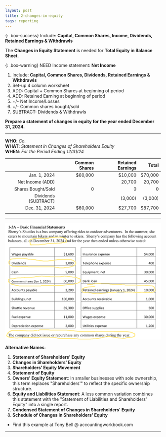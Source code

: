 ```yaml
---
layout: post
title: 2-changes-in-equity
tags: reporting
---
```


{: .box-success}
Include: **Capital, Common Shares, Income, Dividends, Retained Earnings & Withdrawls**

The **Changes in Equity Statement** is needed for **Total Equity in Balance Sheet**.

{: .box-warning}
NEED Income statement: **Net Income**  
  
1. Include: **Capital, Common Shares, Dividends, Retained Earnings & Withdrawls**
2. Set-up 4 column worksheet  
3. ADD: Capital + Common Shares at beginning of period  
4. ADD: Retained Earning at beginning of period  
5.  +/- Net Income/Losses  
6.  +/- Common shares bought/sold  
7. SUBTRACT: Dividends & Withdrawls  

**Prepare a statement of changes in equity for the year ended December 31, 2024.**

---

**WHO**: *Co.*  
**WHAT**: *Statement in Changes of Shareholders Equity*  
**WHEN**: *For the Period Ending 12/31/24*  

|              | Common Shares | Retained Earnings |   Total |
|-------------:|--------------:|------------------:|--------:|
| Jan. 1, 2024 |       $60,000 |           $10,000 | $70,000 |
| Net Income (ADD)|            |            20,700 |  20,700 |
| Shares Bought/Sold |       0 |                 0 |       0 |
| Dividends (SUBTRACT) |        |          (3,000) |  (3,000)|
| Dec. 31, 2024 |       $60,000 |          $27,700 |  $87,700|
|               |               |                  |         |

---

![Example Income Statement](/assets/tony-bell/equity.numbers.png)

**Alternative Names**:

1. **Statement of Shareholders' Equity**   
2. **Changes in Shareholders' Equity**   
3. **Shareholders' Equity Movement**  
4. **Statement of Equity**   
5. **Owners' Equity Statement**: In smaller businesses with sole ownership, this term replaces "Shareholders'" to reflect the specific ownership structure.   
6. **Equity and Liabilities Statement**: A less common variation combines this statement with the "Statement of Liabilities and Shareholders' Equity" into a single report.   
7. **Condensed Statement of Changes in Shareholders' Equity**   
8. **Schedule of Changes in Shareholders' Equity**   
   
- Find this example at Tony Bell @ accountingworkbook.com

---
